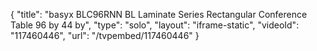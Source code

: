 {
    "title": "basyx BLC96RNN BL Laminate Series Rectangular Conference Table 96 by 44 by",
    "type": "solo",
    "layout": "iframe-static",
    "videoId": "117460446",
    "url": "\/tvpembed\/117460446"
}